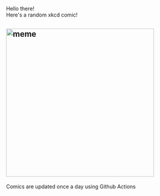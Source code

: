 Hello there! <br>Here's a random xkcd comic!<br>
## <img src="https://imgs.xkcd.com/comics/lane_change_highway.png" alt="meme" width="400"/><br>
Comics are updated once a day using Github Actions
